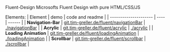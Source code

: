 Fluent-Design
Microsofts Fluent Design with pure HTML/CSS/JS 

Elements:
| Element               | demo | code and readme |
| --------------------- | ---- | ------ |
| __Navigation-Bar__    | [git.tim-greller.de/fluent/navigationBar](https://tim-greller.de/git/fluent/navigationBar/) | [./navigationBar](navigationBar) |
| __Acrylic__           | [git.tim-greller.de/fluent/acrylic](https://tim-greller.de/git/fluent/acrylic/demo.html) | [./acrylic](acrylic) |
| __Loading Animation__ | [git.tim-greller.de/fluent/loadingAnimation](https://tim-greller.de/git/fluent/loadingAnimation/) | [./loadingAnimation](loadingAnimation) |
| __Scrollbar__         | [git.tim-greller.de/fluent/scrollbar](https://tim-greller.de/git/fluent/scrollbar/demo.html) | [./scrollbar](scrollbar) |
